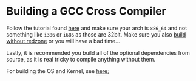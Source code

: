 # Building a GCC Cross Compiler

Follow the tutorial found [here](https://wiki.osdev.org/GCC_Cross-Compiler) and make sure your arch is `x86_64` and not something like `i386` or `i686` as those are 32bit. Make sure you also [build without redzone](https://wiki.osdev.org/Libgcc_without_red_zone) or you will have a bad time...

Lastly, it is recommended you build all of the optional dependencies from source, as it is real tricky to compile anything without them.

For building the OS and Kernel, see [here](https://wiki.osdev.org/Bare_Bones);
